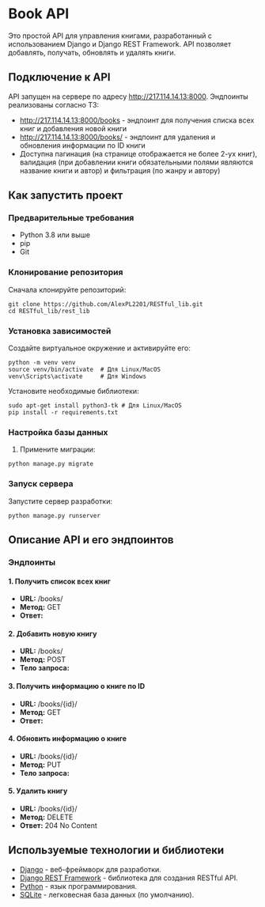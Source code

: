# Book API

Это простой API для управления книгами, разработанный с использованием Django и Django REST Framework. API позволяет добавлять, получать, обновлять и удалять книги.

## Подключение к API

API запущен на сервере по адресу http://217.114.14.13:8000. Эндпоинты реализованы согласно ТЗ:
- http://217.114.14.13:8000/books - эндпоинт для получения списка всех книг и добавления новой книги
- http://217.114.14.13:8000/books/<id> - эндпоинт для удаления и обновления информации по ID книги
- Доступна пагинация (на странице отображается не более 2-ух книг), валидация (при добавлении книги обязательными полями являются название книги и автор) и фильтрация (по жанру и автору)

## Как запустить проект

### Предварительные требования

- Python 3.8 или выше
- pip
- Git

### Клонирование репозитория

Сначала клонируйте репозиторий:
```
git clone https://github.com/AlexPL2201/RESTful_lib.git
cd RESTful_lib/rest_lib
```

### Установка зависимостей

Создайте виртуальное окружение и активируйте его:
```
python -m venv venv
source venv/bin/activate  # Для Linux/MacOS
venv\Scripts\activate     # Для Windows
```

Установите необходимые библиотеки:
```
sudo apt-get install python3-tk # Для Linux/MacOS
pip install -r requirements.txt
```

### Настройка базы данных

1. Примените миграции:
```
python manage.py migrate
```

### Запуск сервера

Запустите сервер разработки:
```
python manage.py runserver
```

## Описание API и его эндпоинтов

### Эндпоинты

#### 1. Получить список всех книг

- **URL:** /books/
- **Метод:** GET
- **Ответ:**

#### 2. Добавить новую книгу

- **URL:** /books/
- **Метод:** POST
- **Тело запроса:**

#### 3. Получить информацию о книге по ID

- **URL:** /books/{id}/
- **Метод:** GET
- **Ответ:**

#### 4. Обновить информацию о книге

- **URL:** /books/{id}/
- **Метод:** PUT
- **Тело запроса:**

#### 5. Удалить книгу

- **URL:** /books/{id}/
- **Метод:** DELETE
- **Ответ:** 204 No Content


## Используемые технологии и библиотеки

- [Django](https://www.djangoproject.com/) - веб-фреймворк для разработки.
- [Django REST Framework](https://www.django-rest-framework.org/) - библиотека для создания RESTful API.
- [Python](https://www.python.org/) - язык программирования.
- [SQLite](https://www.sqlite.org/index.html) - легковесная база данных (по умолчанию).
